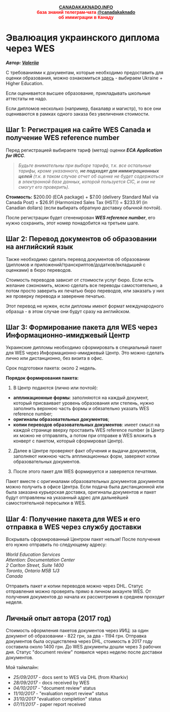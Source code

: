 
<p style="color:red; font-family:arial; font-weight:800; text-align:center; font-size:1em; "><a href="http://canadakaknado.info">CANADAKAKNADO.INFO</a><br>база знаний телеграм-чата <a href="https://t.me/canadakaknado">@canadakaknado</a><br>об иммиграции в Канаду</p>

# __Эвалюация украинского диплома через WES__

__*Автор: [Valeriia](https://t.me/valeriia_s)*__

С требованиями к документам, которые необходимо предоставить для оценки образования, можно ознакомиться [здесь](https://www.wes.org/ca/required-documents/) - выбираем Ukraine + Higher Education.

Если оценивается высшее образование, прикладывать школьные аттестаты не надо.

Если дипломов несколько (например, бакалавр и магистр), то все они оцениваются в рамках одного заказа без увеличения стоимости.

## __Шаг 1: Регистрация на сайте WES Canada и получение WES reference number__

Перед регистрацией выбираете тариф (метод) оценки __*ECA Application for IRCC*__.

> *Будьте внимательны при выборе тарифа, т.к. все остальные тарифы, кроме указанного, __не подходят для иммиграционных целей__ (т.к. в таком случае отчет об оценке не будет содержаться в электронной базе данных, которой пользуется CIC, и они не смогут его проверить).*

__Стоимость:__ $200.00 (ECA package) + $7.00 (delivery Standard Mail via Canada Post) + $26.91 (Harmonized Sales Tax (HST)) = $233.91 (in Canadian dollars) (если выбирать обратную доставку обычной почтой).

После регистрации будет сгененирован __*WES reference number*__, его нужно сохранить, этот номер понадобится на третьем шаге. 

## __Шаг 2: Перевод документов об образовании на английский язык__

Также необходимо сделать перевод документов об образовании (дипломов и приложений/транскриптов/додатков/вкладышей с оценками) в бюро переводов.

Стоимость переводов зависит от стоимости услуг бюро. Если есть желание сэкономить, можно сделать все переводы самостоятельно, а потом просто заверить их печатью бюро переводов, или заказать у них же проверку перевода и заверение печатью. 

Этот перевод не нужен, если дипломы имеют формат международного образца - в этом случае они будут сразу на английском.

## __Шаг 3: Формирование пакета для WES через Информационно-имиджевый Центр__

Украинские дипломы необходимо сформировать в специальный пакет для WES через Информационно-имиджевый Центр. Это можно сделать лично или дистанционно, без визита в офис. 

Срок подготовки пакета: около 2 недель.

__Порядок формирования пакета:__

1) В Центр подаются (лично или почтой):

* __аппликационные формы__: заполняются на каждый документ, который присваивает уровень образования или степень, нужно заполнить верхнюю часть формы и обязательно указать WES reference number;
* __оригиналы образовательных документов__;
* __копии переводов образовательных документов__: имеет смысл на каждой странице вверху проставить WES reference number (в Центр их можно не отправлять, а потом при отправке в WES вложить в конверт с пакетом, который сформировал Центр).

2) Далее в Центре проверяют факт обучения и выдачи документов, заполняют нижнюю часть аппликационных форм, заверяют копии образовательных документов.

3) После этого пакет для WES формируется и заверяется печатями. 

Пакет вместе с оригиналами образовательных документов документов можно получить в офисе Центра. Если подача была дистанционной или была заказана курьерская доставка, оригиналы документов и пакет будут отправлены на указанный адрес для дальнейшей самостоятельной пересылки в WES.

## __Шаг 4: Получение пакета для WES и его отправка в WES через службу доставки__

Вскрывать сформированный Центром пакет нельзя! После получения его нужно отправить по следующему адресу:

_World Education Services_  
_Attention: Documentation Center_  
_2 Carlton Street, Suite 1400_  
_Toronto, Ontario M5B 1J3_  
_Canada_  

Отправить пакет и копии переводов можно через DHL.
Статус отправления можно проверять прямо в личном аккаунте WES.
От получения документов до начала их рассмотрения в среднем проходит неделя.

## __Личный опыт автора (2017 год)__

Стоимость оформления пакетов документов через ИИЦ:  за один документ об образовании - 822 грн, за два - 1194 грн. 
Отправка документов была осуществлена через DHL, стоимость в 2017 году составила около 1400 грн.
До WES документы дошли через 3 рабочих дня.
Статус "document review" появился через неделю после доставки документов.

Мой таймлайн:

* _25/09/2017_ - docs sent to WES via DHL (from Kharkiv)
* _28/09/2017_ - docs received by WES
* _04/10/2017_ - "document review" status
* _11/10/2017_ - "evaluation report review" status
* _31/10/2017_ "evaluation completion" status
* _07/11/2017_ - paper report received
